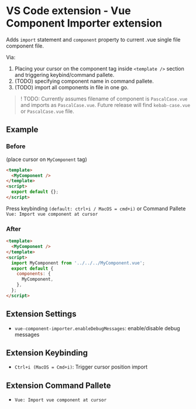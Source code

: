 # VS Code extension - Vue Component Importer extension

Adds `import` statement and `component` property to current .vue single file component file.

Via:

1. Placing your cursor on the component tag inside `<template />` section and triggering keybind/command pallete.
2. (TODO) specifying component name in command pallete.
3. (TODO) import all components in file in one go.

> ! TODO: Currently assumes filename of component is `PascalCase.vue` and imports as `PascalCase.vue`. Future release will find `kebab-case.vue` or `PascalCase.vue` file.

## Example

### Before

(place cursor on `MyComponent` tag)

```html
<template>
  <MyComponent />
</template>
<script>
  export default {};
</script>
```

Press keybinding `(default: ctrl+i / MacOS = cmd+i)` or Command Pallete `Vue: Import vue component at cursor`

### After

```html
<template>
  <MyComponent />
</template>
<script>
  import MyComponent from '../../../MyComponent.vue';
  export default {
    components: {
      MyComponent,
    },
  };
</script>
```

## Extension Settings

- `vue-component-importer.enableDebugMessages`: enable/disable debug messages

## Extension Keybinding

- `Ctrl+i (MacOS = Cmd+i)`: Trigger cursor position import

## Extension Command Pallete

- `Vue: Import vue component at cursor`
